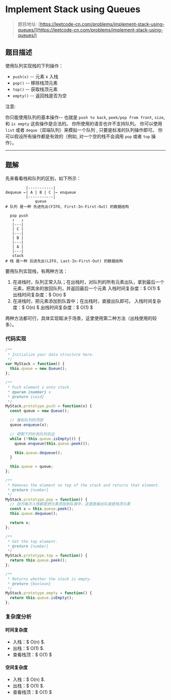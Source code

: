 # Implement Stack using Queues

> 题目地址: [https://leetcode-cn.com/problems/implement-stack-using-queues/](https://leetcode-cn.com/problems/implement-stack-using-queues/)

## 题目描述

使用队列实现栈的下列操作：

* `push(x)` -- 元素 x 入栈
* `pop()` -- 移除栈顶元素
* `top()` -- 获取栈顶元素
* `empty()` -- 返回栈是否为空

注意:

你只能使用队列的基本操作-- 也就是 `push to back`, `peek/pop from front`, `size`, 和 `is empty` 这些操作是合法的。
你所使用的语言也许不支持队列。 你可以使用 `list` 或者 `deque`（双端队列）来模拟一个队列 , 只要是标准的队列操作即可。
你可以假设所有操作都是有效的（例如, 对一个空的栈不会调用 `pop` 或者 `top` 操作）。

------

## 题解

先来看看栈和队列的区别，如下所示：

```
         |-----------|
dequeue ←| A | B | C |← enqueue
         |-----------|
             queue
# 队列 是一种 先进先出(FIFO, First-In-First-Out) 的数据结构

  pop push
   ↑   ↓
   |---|
   | C |
   |---|
   | B |
   |---|
   | A |
   |---|
   stack
# 栈 是一种 后进先出(LIFO, Last-In-First-Out) 的数据结构
```

要用队列实现栈，有两种方法：

1. 在进栈时，队列正常入队；在出栈时，对队列的所有元素出队，拿到最后一个元素，把其余的放回队列，并返回最后一个元素
  入栈时间复杂度：$ O(1) $
  出栈时间复杂度：$ O(n) $
2. 在进栈时，把元素添加到队首中；在出栈时，直接出队即可。
  入栈时间复杂度：$ O(n) $
  出栈时间复杂度：$ O(1) $

两种方法都可行，具体实现取决于场景，这里使用第二种方法（出栈使用的较多）。

### 代码实现

```js
/**
 * Initialize your data structure here.
 */
var MyStack = function() {
  this.queue = new Queue();
};

/**
 * Push element x onto stack. 
 * @param {number} x
 * @return {void}
 */
MyStack.prototype.push = function(x) {
  const queue = new Queue();

  // 推到队列的顶部
  queue.enqueue(x);

  // 把剩下的补到队列后边
  while (!this.queue.isEmpty()) {
    queue.enqueue(this.queue.peek());

    this.queue.dequeue();
  }

  this.queue = queue;
};

/**
 * Removes the element on top of the stack and returns that element.
 * @return {number}
 */
MyStack.prototype.pop = function() {
  // 因为每次入栈都是把元素添加到队首中，这里直接出队就是栈顶元素
  const x = this.queue.peek();
  this.queue.dequeue();

  return x;
};

/**
 * Get the top element.
 * @return {number}
 */
MyStack.prototype.top = function() {
  return this.queue.peek();
};

/**
 * Returns whether the stack is empty.
 * @return {boolean}
 */
MyStack.prototype.empty = function() {
  return this.queue.isEmpty();
};

```

### 复杂度分析

#### 时间复杂度

* 入栈：$ O(n) $.
* 出栈：$ O(1) $.
* 查看栈顶：$ O(1) $

#### 空间复杂度

* 入栈：$ O(n) $.
* 出栈：$ O(1) $.
* 查看栈顶：$ O(1) $
